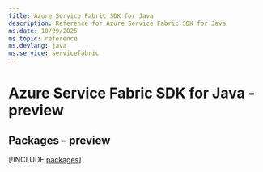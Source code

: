 ```yaml
---
title: Azure Service Fabric SDK for Java
description: Reference for Azure Service Fabric SDK for Java
ms.date: 10/29/2025
ms.topic: reference
ms.devlang: java
ms.service: servicefabric
---
```

# Azure Service Fabric SDK for Java - preview
## Packages - preview
[!INCLUDE [packages](service-fabric-index.md)]